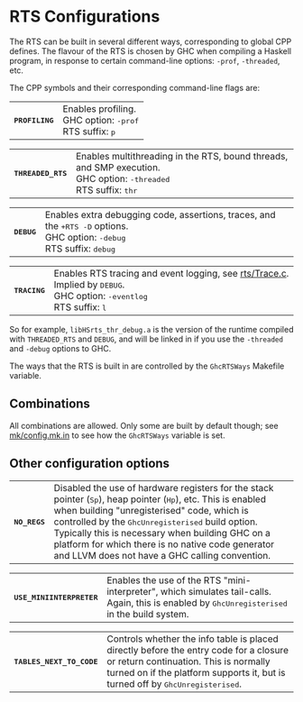 # RTS Configurations


The RTS can be built in several different ways, corresponding to global CPP defines.  The flavour of the RTS is chosen by GHC when compiling a Haskell program, in response to certain command-line options: `-prof`, `-threaded`, etc.



The CPP symbols and their corresponding command-line flags are:


<table><tr><th><tt>PROFILING</tt></th>
<td>
Enables profiling.<br>
GHC option: <tt>-prof</tt><br>
RTS suffix: <tt>p</tt>
</td></tr></table>


<table><tr><th><tt>THREADED_RTS</tt></th>
<td>
Enables multithreading in the RTS, bound threads, and SMP execution.<br>
GHC option: <tt>-threaded</tt><br>
RTS suffix: <tt>thr</tt>
</td></tr></table>


<table><tr><th><tt>DEBUG</tt></th>
<td>
Enables extra debugging code, assertions, traces, and the <tt>+RTS -D</tt> options.<br>
GHC option: <tt>-debug</tt><br>
RTS suffix: <tt>debug</tt>
</td></tr></table>


<table><tr><th><tt>TRACING</tt></th>
<td>
Enables RTS tracing and event logging, see <a href="/trac/ghc/browser/ghc/rts/Trace.c">rts/Trace.c</a>.  Implied by <tt>DEBUG</tt>.<br>
GHC option: <tt>-eventlog</tt><br>
RTS suffix: <tt>l</tt>
</td></tr></table>



So for example, `libHSrts_thr_debug.a` is the version of the runtime compiled with `THREADED_RTS` and `DEBUG`, and will be linked in if you use the `-threaded` and `-debug` options to GHC.


The ways that the RTS is built in are controlled by the `GhcRTSWays` Makefile variable.  

## Combinations



All combinations are allowed.  Only some are built by default though; see [mk/config.mk.in](/trac/ghc/browser/mk/config.mk.in)[](/trac/ghc/export/HEAD/ghc/mk/config.mk.in) to see how the `GhcRTSWays` variable is set.


## Other configuration options


<table><tr><th><tt>NO_REGS</tt></th>
<td>
Disabled the use of hardware registers for the stack pointer (<tt>Sp</tt>), heap pointer (<tt>Hp</tt>), etc.  This is
enabled when building &quot;unregisterised&quot; code, which is controlled by the <tt>GhcUnregisterised</tt> build option.
Typically this is necessary when building GHC on a platform for which there is no native code generator
and LLVM does not have a GHC calling convention.
</td></tr></table>


<table><tr><th><tt>USE_MINIINTERPRETER</tt></th>
<td>
Enables the use of the RTS &quot;mini-interpreter&quot;, which simulates tail-calls.  Again, this is enabled by
<tt>GhcUnregisterised</tt> in the build system.
</td></tr></table>


<table><tr><th><tt>TABLES_NEXT_TO_CODE</tt></th>
<td>
Controls whether the info table is placed directly before the entry code for a closure or return continuation.
This is normally turned on if the platform supports it, but is turned off by <tt>GhcUnregisterised</tt>.
</td></tr></table>


